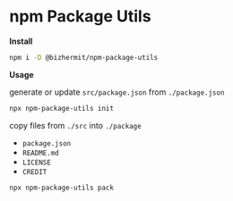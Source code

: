 # npm Package Utils

**Install**  

```bash
npm i -D @bizhermit/npm-package-utils
```

**Usage**  

generate or update `src/package.json` from `./package.json`
```bash
npx npm-package-utils init
```

copy files from `./src` into `./package`  
- `package.json`
- `README.md`
- `LICENSE`
- `CREDIT`

```bash
npx npm-package-utils pack
```